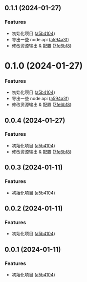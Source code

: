 ## 0.1.1 (2024-01-27)


### Features

* 初始化项目 ([a5b4104](https://github.com/luckrya/nut/commit/a5b41040623a9d1292d31f56ea15b6a2e169c42f))
* 导出一些 node api ([a594a3f](https://github.com/luckrya/nut/commit/a594a3f4cd14944c396021d23ad4a544a20e15cd))
* 修改资源输出 & 配置 ([7fe6bf8](https://github.com/luckrya/nut/commit/7fe6bf806118b6eac92be1db1d69f9cdd30733e0))



# 0.1.0 (2024-01-27)


### Features

* 初始化项目 ([a5b4104](https://github.com/luckrya/nut/commit/a5b41040623a9d1292d31f56ea15b6a2e169c42f))
* 导出一些 node api ([a594a3f](https://github.com/luckrya/nut/commit/a594a3f4cd14944c396021d23ad4a544a20e15cd))
* 修改资源输出 & 配置 ([7fe6bf8](https://github.com/luckrya/nut/commit/7fe6bf806118b6eac92be1db1d69f9cdd30733e0))



## 0.0.4 (2024-01-27)


### Features

* 初始化项目 ([a5b4104](https://github.com/luckrya/nut/commit/a5b41040623a9d1292d31f56ea15b6a2e169c42f))
* 修改资源输出 & 配置 ([7fe6bf8](https://github.com/luckrya/nut/commit/7fe6bf806118b6eac92be1db1d69f9cdd30733e0))



## 0.0.3 (2024-01-11)


### Features

* 初始化项目 ([a5b4104](https://github.com/luckrya/nut/commit/a5b41040623a9d1292d31f56ea15b6a2e169c42f))



## 0.0.2 (2024-01-11)


### Features

* 初始化项目 ([a5b4104](https://github.com/luckrya/nut/commit/a5b41040623a9d1292d31f56ea15b6a2e169c42f))



## 0.0.1 (2024-01-11)

### Features

- 初始化项目 ([a5b4104](https://github.com/luckrya/nut/commit/a5b41040623a9d1292d31f56ea15b6a2e169c42f))
